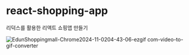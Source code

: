 # react-shopping-app
리덕스를 활용한 리액트 쇼핑앱 만들기

![EdunShoppingmall-Chrome2024-11-0204-43-06-ezgif com-video-to-gif-converter](https://github.com/user-attachments/assets/3cf1467a-01fd-4b9b-814c-e9e2f43e7981)   

